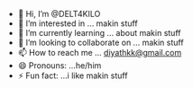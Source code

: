 - 👋 Hi, I’m @DELT4KILO
- 👀 I’m interested in ... makin stuff
- 🌱 I’m currently learning ... about makin stuff
- 💞️ I’m looking to collaborate on ... makin stuff
- 📫 How to reach me ... diyathkk@gmail.com 
- 😄 Pronouns: ...he/him
- ⚡ Fun fact: ...i like makin stuff

<!---
DELT4KILO/DELT4KILO is a ✨ special ✨ repository because its `README.md` (this file) appears on your GitHub profile.
You can click the Preview link to take a look at your changes.
--->
